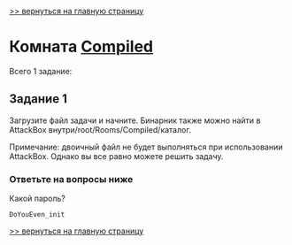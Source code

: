 [>> вернуться на главную страницу](https://github.com/BEPb/tryhackme/blob/master/README.md)

# Комната [Compiled](https://tryhackme.com/r/room/compiled) 

Всего 1 заданиe:
## Задание 1
Загрузите файл задачи и начните. Бинарник также можно найти в AttackBox внутри/root/Rooms/Compiled/каталог.

Примечание: двоичный файл не будет выполняться при использовании AttackBox. Однако вы все равно можете решить задачу.

### Ответьте на вопросы ниже
Какой пароль?
```commandline
DoYouEven_init
```


[>> вернуться на главную страницу](https://github.com/BEPb/tryhackme/blob/master/README.md)